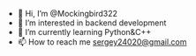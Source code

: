 - 👋 Hi, I’m @Mockingbird322
- 👀 I’m interested in backend development
- 🌱 I’m currently learning Python&C++
- 📫 How to reach me sergey24020@gmail.com

<!---
Mockingbird322/Mockingbird322 is a ✨ special ✨ repository because its `README.md` (this file) appears on your GitHub profile.
You can click the Preview link to take a look at your changes.
--->

